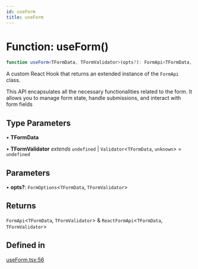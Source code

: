 ```yaml
---
id: useForm
title: useForm
---
```


# Function: useForm()

```ts
function useForm<TFormData, TFormValidator>(opts?): FormApi<TFormData, TFormValidator> & ReactFormApi<TFormData, TFormValidator>
```

A custom React Hook that returns an extended instance of the `FormApi` class.

This API encapsulates all the necessary functionalities related to the form. It allows you to manage form state, handle submissions, and interact with form fields

## Type Parameters

• **TFormData**

• **TFormValidator** *extends* `undefined` \| `Validator`\<`TFormData`, `unknown`\> = `undefined`

## Parameters

• **opts?**: `FormOptions`\<`TFormData`, `TFormValidator`\>

## Returns

`FormApi`\<`TFormData`, `TFormValidator`\> & `ReactFormApi`\<`TFormData`, `TFormValidator`\>

## Defined in

[useForm.tsx:56](https://github.com/TanStack/form/blob/a6313b7699753752ae30ff16c169e0b08c2369e8/packages/react-form/src/useForm.tsx#L56)
